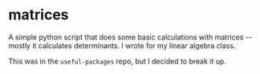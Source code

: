 matrices
========
A simple python script that does some basic calculations with matrices -- mostly it calculates determinants. I wrote for my linear algebra class.

This was in the `useful-packages` repo, but I decided to break it up.
